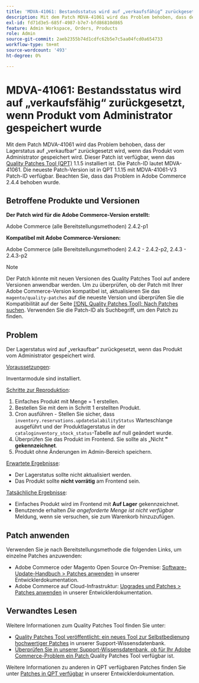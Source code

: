 ```yaml
---
title: 'MDVA-41061: Bestandsstatus wird auf „verkaufsfähig“ zurückgesetzt, wenn Produkt vom Administrator gespeichert wurde'
description: Mit dem Patch MDVA-41061 wird das Problem behoben, dass der Lagerstatus auf „verkaufbar“ zurückgesetzt wird, wenn das Produkt vom Administrator gespeichert wird. Dieser Patch ist verfügbar, wenn das [Quality Patches Tool (QPT)](https://experienceleague.adobe.com/de/docs/commerce-operations/upgrade-guide/patches/overview) 1.1.5 installiert ist. Die Patch-ID lautet MDVA-41061. Die neueste Patch-Version ist in QPT 1.1.15 mit MDVA-41061-V3 Patch-ID verfügbar. Beachten Sie, dass das Problem in Adobe Commerce 2.4.4 behoben wurde.
exl-id: fd71d3e5-685f-4987-b7e7-bfd86810d865
feature: Admin Workspace, Orders, Products
role: Admin
source-git-commit: 2aeb2355b74d1cdfc62b5e7c5aa04fcd0a654733
workflow-type: tm+mt
source-wordcount: '493'
ht-degree: 0%

---
```


# MDVA-41061: Bestandsstatus wird auf „verkaufsfähig“ zurückgesetzt, wenn Produkt vom Administrator gespeichert wurde

Mit dem Patch MDVA-41061 wird das Problem behoben, dass der Lagerstatus auf „verkaufbar“ zurückgesetzt wird, wenn das Produkt vom Administrator gespeichert wird. Dieser Patch ist verfügbar, wenn das [Quality Patches Tool (QPT)](https://experienceleague.adobe.com/de/docs/commerce-operations/upgrade-guide/patches/overview) 1.1.5 installiert ist. Die Patch-ID lautet MDVA-41061. Die neueste Patch-Version ist in QPT 1.1.15 mit MDVA-41061-V3 Patch-ID verfügbar. Beachten Sie, dass das Problem in Adobe Commerce 2.4.4 behoben wurde.

## Betroffene Produkte und Versionen

**Der Patch wird für die Adobe Commerce-Version erstellt:**

Adobe Commerce (alle Bereitstellungsmethoden) 2.4.2-p1

**Kompatibel mit Adobe Commerce-Versionen:**

Adobe Commerce (alle Bereitstellungsmethoden) 2.4.2 - 2.4.2-p2, 2.4.3 - 2.4.3-p2

>[!NOTE]
>
>Der Patch könnte mit neuen Versionen des Quality Patches Tool auf andere Versionen anwendbar werden. Um zu überprüfen, ob der Patch mit Ihrer Adobe Commerce-Version kompatibel ist, aktualisieren Sie das `magento/quality-patches` auf die neueste Version und überprüfen Sie die Kompatibilität auf der Seite [[!DNL Quality Patches Tool]: Nach Patches suchen](https://experienceleague.adobe.com/tools/commerce-quality-patches/index.html?lang=de). Verwenden Sie die Patch-ID als Suchbegriff, um den Patch zu finden.

## Problem

Der Lagerstatus wird auf „verkaufbar“ zurückgesetzt, wenn das Produkt vom Administrator gespeichert wird.

<u>Voraussetzungen</u>:

Inventarmodule sind installiert.

<u>Schritte zur Reproduktion</u>:

1. Einfaches Produkt mit Menge = 1 erstellen.
1. Bestellen Sie mit dem in Schritt 1 erstellten Produkt.
1. Cron ausführen - Stellen Sie sicher, dass `inventory.reservations.updateSalabilityStatus` Warteschlange ausgeführt und der Produktlagerstatus in der `cataloginventory_stock_status`-Tabelle auf null geändert wurde.
1. Überprüfen Sie das Produkt im Frontend. Sie sollte als „Nicht **&quot; gekennzeichnet**.
1. Produkt ohne Änderungen im Admin-Bereich speichern.

<u>Erwartete Ergebnisse</u>:

* Der Lagerstatus sollte nicht aktualisiert werden.
* Das Produkt sollte **nicht vorrätig** am Frontend sein.

<u>Tatsächliche Ergebnisse</u>:

* Einfaches Produkt wird im Frontend mit **Auf Lager** gekennzeichnet.
* Benutzende erhalten *Die angeforderte Menge ist nicht verfügbar* Meldung, wenn sie versuchen, sie zum Warenkorb hinzuzufügen.

## Patch anwenden

Verwenden Sie je nach Bereitstellungsmethode die folgenden Links, um einzelne Patches anzuwenden:

* Adobe Commerce oder Magento Open Source On-Premise: [Software-Update-Handbuch > Patches anwenden](https://experienceleague.adobe.com/de/docs/commerce-operations/tools/quality-patches-tool/usage) in unserer Entwicklerdokumentation.
* Adobe Commerce auf Cloud-Infrastruktur: [Upgrades und Patches > Patches anwenden](https://experienceleague.adobe.com/de/docs/commerce-cloud-service/user-guide/develop/upgrade/apply-patches) in unserer Entwicklerdokumentation.

## Verwandtes Lesen

Weitere Informationen zum Quality Patches Tool finden Sie unter:

* [Quality Patches Tool veröffentlicht: ein neues Tool zur Selbstbedienung hochwertiger Patches](/help/announcements/adobe-commerce-announcements/magento-quality-patches-released-new-tool-to-self-serve-quality-patches.md) in unserer Support-Wissensdatenbank.
* [Überprüfen Sie in unserer Support-Wissensdatenbank, ob für Ihr Adobe Commerce-Problem ein Patch ](/help/support-tools/patches-available-in-qpt-tool/check-patch-for-magento-issue-with-magento-quality-patches.md) Quality Patches Tool verfügbar ist.

Weitere Informationen zu anderen in QPT verfügbaren Patches finden Sie unter [Patches in QPT verfügbar](https://experienceleague.adobe.com/tools/commerce-quality-patches/index.html?lang=de) in unserer Entwicklerdokumentation.
